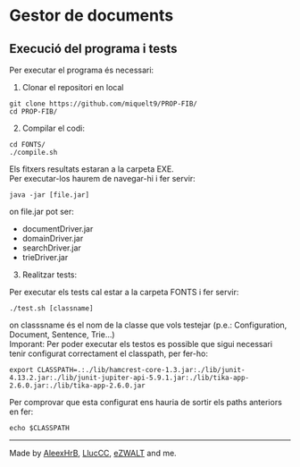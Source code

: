 # Gestor de documents

## Execució del programa i tests
Per executar el programa és necessari:   
1. Clonar el repositori en local   
```
git clone https://github.com/miquelt9/PROP-FIB/
cd PROP-FIB/
```

2. Compilar el codi:   
```
cd FONTS/
./compile.sh
```
Els fitxers resultats estaran a la carpeta EXE.   
Per executar-los haurem de navegar-hi i fer servir:   
```
java -jar [file.jar]
```
on file.jar pot ser:
- documentDriver.jar
- domainDriver.jar
- searchDriver.jar
- trieDriver.jar

3. Realitzar tests:

Per executar els tests cal estar a la carpeta FONTS i fer servir:   
```
./test.sh [classname]
```
on classsname és el nom de la classe que vols testejar (p.e.: Configuration, Document, Sentence, Trie...)   
Imporant: Per poder executar els testos es possible que sigui necessari tenir configurat correctament el classpath, per fer-ho:
```
export CLASSPATH=.:./lib/hamcrest-core-1.3.jar:./lib/junit-4.13.2.jar:./lib/junit-jupiter-api-5.9.1.jar:./lib/tika-app-2.6.0.jar:./lib/tika-app-2.6.0.jar
```
Per comprovar que esta configurat ens hauria de sortir els paths anteriors en fer:   
```
echo $CLASSPATH
```
___
Made by [AleexHrB](https://github.com/AleexHrB), [LlucCC](https://github.com/LlucCC), [eZWALT](https://github.com/eZWALT) and me.
